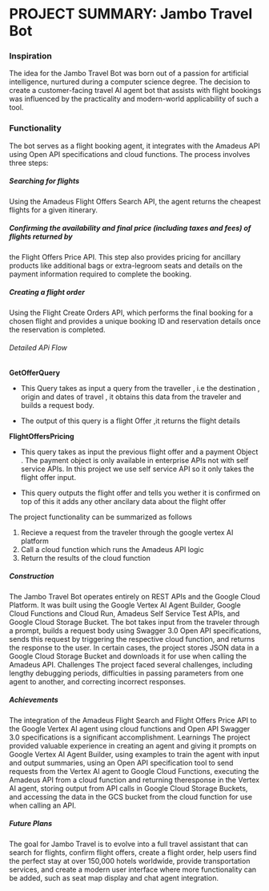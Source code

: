 # PROJECT SUMMARY: Jambo Travel Bot
### Inspiration
 The idea for the Jambo Travel Bot was born out of a passion for artificial
intelligence, nurtured during a computer science degree. The decision to create a
customer-facing travel AI agent bot that assists with flight bookings was influenced by the
practicality and modern-world applicability of such a tool.
### Functionality
The bot serves as a flight booking agent, it integrates with the Amadeus API
using Open API specifications and cloud functions. The process involves three steps:
##### Searching for flights
Using the Amadeus Flight Offers Search API, the agent  returns the
cheapest flights for a given itinerary.
##### Confirming the availability and final price (including taxes and fees) of flights returned by
the Flight Offers Price API. This step also provides pricing for ancillary products like
additional bags or extra-legroom seats and details on the payment information required
to complete the booking.
##### Creating a flight order
 Using the Flight Create Orders API, which performs the final
booking for a chosen flight and provides a unique booking ID and reservation details
once the reservation is completed.

######  Detailed APi Flow

 **GetOfferQuery**

 - This Query takes as input a query from the traveller , i.e the destination , origin and dates of travel , it obtains this data from the traveler and builds a request body.

 - The output of this query is a flight Offer ,it returns the flight details




 **FlightOffersPricing**

 - This query takes as input the previous flight offer and a payment Object . The payment object is only available in enterprise APIs not with self service APIs. In this project we use self service API so it only takes the flight offer input.

 - This query outputs the flight offer and tells you wether it is confirmed on top of this it adds any other ancilary data about the flight offer


The project functionality can be summarized as follows
1. Recieve a request from the traveler through the google vertex AI platform
2. Call a cloud function which runs the Amadeus API logic
3. Return the results of the cloud function


##### Construction
 The Jambo Travel Bot operates entirely on REST APIs and the Google Cloud
Platform. It was built using the Google Vertex AI Agent Builder, Google Cloud Functions and
Cloud Run, Amadeus Self Service Test APIs, and Google Cloud Storage Bucket. The bot takes
input from the traveler through a prompt, builds a request body using Swagger 3.0 Open API
specifications, sends this request by triggering the respective cloud function, and returns the
response to the user. In certain cases, the project stores JSON data in a Google Cloud Storage
Bucket and downloads it for use when calling the Amadeus API.
Challenges The project faced several challenges, including lengthy debugging periods,
difficulties in passing parameters from one agent to another, and correcting incorrect responses.
##### Achievements
The integration of the Amadeus Flight Search and Flight Offers Price API to the
Google Vertex AI agent using cloud functions and Open API Swagger 3.0 specifications is a
significant accomplishment.
Learnings The project provided valuable experience in creating an agent and giving it prompts
on Google Vertex AI Agent Builder, using examples to train the agent with input and output
summaries, using an Open API specification tool to send requests from the Vertex AI agent to
Google Cloud Functions, executing the Amadeus API from a cloud function and returning theresponse in the Vertex AI agent, storing output from API calls in Google Cloud Storage Buckets,
and accessing the data in the GCS bucket from the cloud function for use when calling an API.
##### Future Plans
 The goal for Jambo Travel is to evolve into a full travel assistant that can search for flights, confirm flight offers, create a flight order, help users find the perfect stay at over
150,000 hotels worldwide, provide transportation services, and create a modern user interface
where more functionality can be added, such as seat map display and chat agent integration.
